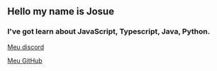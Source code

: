 <h2>Hello my name is Josue</h2>

<h3>I've got learn about JavaScript, Typescript, Java, Python.</h3>

<a href="https://discord.gg/Cs3b2KPwFb">Meu discord</a>

<a href="#">Meu GitHub</a>
<!---
JosueHTML2/JosueHTML2 is a ✨ special ✨ repository because its `README.md` (this file) appears on your GitHub profile.
You can click the Preview link to take a look at your changes.
--->

  
